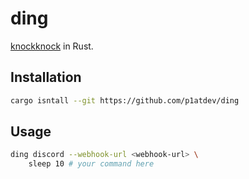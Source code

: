 # ding 

[knockknock](https://github.com/huggingface/knockknock) in Rust.

## Installation

```bash
cargo isntall --git https://github.com/p1atdev/ding
```

## Usage

```bash
ding discord --webhook-url <webhook-url> \
    sleep 10 # your command here
```

